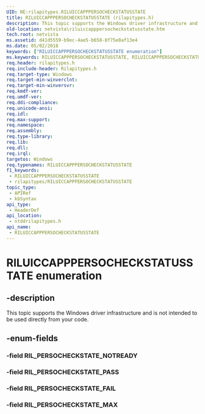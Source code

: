 ```yaml
---
UID: NE:rilapitypes.RILUICCAPPPERSOCHECKSTATUSSTATE
title: RILUICCAPPPERSOCHECKSTATUSSTATE (rilapitypes.h)
description: This topic supports the Windows driver infrastructure and is not intended to be used directly from your code.
old-location: netvista\riluiccapppersocheckstatusstate.htm
tech.root: netvista
ms.assetid: d41d5559-b9ec-4ae5-b658-8f75e8af13e4
ms.date: 05/02/2018
keywords: ["RILUICCAPPPERSOCHECKSTATUSSTATE enumeration"]
ms.keywords: RILUICCAPPPERSOCHECKSTATUSSTATE, RILUICCAPPPERSOCHECKSTATUSSTATE enumeration [Network Drivers Starting with Windows Vista], RIL_PERSOCHECKSTATE_FAIL, RIL_PERSOCHECKSTATE_MAX, RIL_PERSOCHECKSTATE_PASS, netvista.riluiccapppersocheckstatusstate, ntddrilapitypes/RILUICCAPPPERSOCHECKSTATUSSTATE, ntddrilapitypes/RIL_PERSOCHECKSTATE_FAIL, ntddrilapitypes/RIL_PERSOCHECKSTATE_MAX, ntddrilapitypes/RIL_PERSOCHECKSTATE_PASS
req.header: rilapitypes.h
req.include-header: Rilapitypes.h
req.target-type: Windows
req.target-min-winverclnt: 
req.target-min-winversvr: 
req.kmdf-ver: 
req.umdf-ver: 
req.ddi-compliance: 
req.unicode-ansi: 
req.idl: 
req.max-support: 
req.namespace: 
req.assembly: 
req.type-library: 
req.lib: 
req.dll: 
req.irql: 
targetos: Windows
req.typenames: RILUICCAPPPERSOCHECKSTATUSSTATE
f1_keywords:
 - RILUICCAPPPERSOCHECKSTATUSSTATE
 - rilapitypes/RILUICCAPPPERSOCHECKSTATUSSTATE
topic_type:
 - APIRef
 - kbSyntax
api_type:
 - HeaderDef
api_location:
 - ntddrilapitypes.h
api_name:
 - RILUICCAPPPERSOCHECKSTATUSSTATE
---
```


# RILUICCAPPPERSOCHECKSTATUSSTATE enumeration


## -description

This topic supports the Windows driver infrastructure and is not intended to be used directly from your code.

## -enum-fields

### -field RIL_PERSOCHECKSTATE_NOTREADY

### -field RIL_PERSOCHECKSTATE_PASS

### -field RIL_PERSOCHECKSTATE_FAIL

### -field RIL_PERSOCHECKSTATE_MAX

